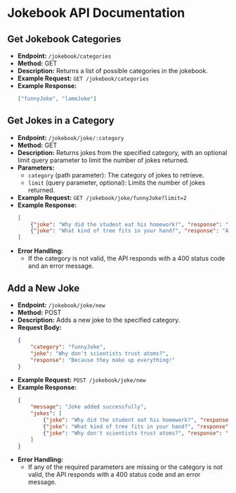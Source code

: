 # Jokebook API Documentation

## Get Jokebook Categories
- **Endpoint:** `/jokebook/categories`
- **Method:** GET
- **Description:** Returns a list of possible categories in the jokebook.
- **Example Request:** `GET /jokebook/categories`
- **Example Response:**
    ```json
    ["funnyJoke", "lameJoke"]
    ```

## Get Jokes in a Category
- **Endpoint:** `/jokebook/joke/:category`
- **Method:** GET
- **Description:** Returns jokes from the specified category, with an optional limit query parameter to limit the number of jokes returned.
- **Parameters:**
  - `category` (path parameter): The category of jokes to retrieve.
  - `limit` (query parameter, optional): Limits the number of jokes returned.
- **Example Request:** `GET /jokebook/joke/funnyJoke?limit=2`
- **Example Response:**
    ```json
    [
        {"joke": "Why did the student eat his homework?", "response": "Because the teacher told him it was a piece of cake!"},
        {"joke": "What kind of tree fits in your hand?", "response": "A palm tree"}
    ]
    ```
- **Error Handling:**
  - If the category is not valid, the API responds with a 400 status code and an error message.

## Add a New Joke
- **Endpoint:** `/jokebook/joke/new`
- **Method:** POST
- **Description:** Adds a new joke to the specified category.
- **Request Body:**
    ```json
    {
        "category": "funnyJoke",
        "joke": "Why don't scientists trust atoms?",
        "response": "Because they make up everything!"
    }
    ```
- **Example Request:** `POST /jokebook/joke/new`
- **Example Response:**
    ```json
    {
        "message": "Joke added successfully",
        "jokes": [
            {"joke": "Why did the student eat his homework?", "response": "Because the teacher told him it was a piece of cake!"},
            {"joke": "What kind of tree fits in your hand?", "response": "A palm tree"},
            {"joke": "Why don't scientists trust atoms?", "response": "Because they make up everything!"}
        ]
    }
    ```
- **Error Handling:**
  - If any of the required parameters are missing or the category is not valid, the API responds with a 400 status code and an error message.
